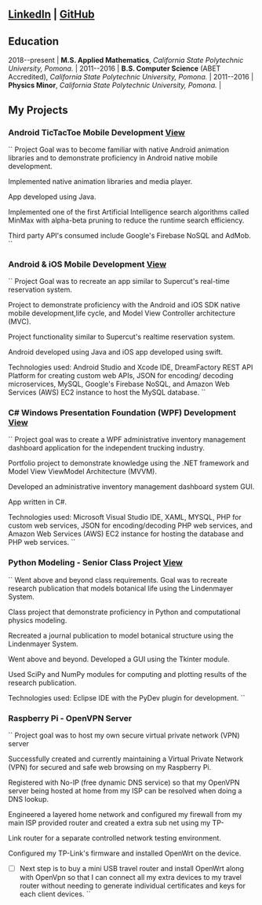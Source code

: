 ## [LinkedIn](https://www.linkedin.com/in/gabrielnm) | [GitHub](https://www.github.com/gmar1274)  

## Education

2018--present | **M.S. Applied Mathematics**, *California State Polytechnic University, Pomona.* |
2011--2016 | **B.S. Computer Science** (ABET Accredited), *California State Polytechnic University, Pomona.* |
2011--2016 | **Physics Minor**, *California State Polytechnic University, Pomona.* |

## My Projects

### Android TicTacToe Mobile Development [View](https://github.com/gmar1274/Mobile_AI_TicTacToe/wiki)
``
Project Goal was to become familiar with native Android animation libraries and to demonstrate proficiency in Android native mobile   development.

Implemented native animation libraries and media player.

App developed using Java.

Implemented one of the first Artificial Intelligence search algorithms called MinMax with alpha-beta pruning to reduce the runtime search efficiency.

Third party API's consumed include Google's Firebase NoSQL and AdMob.
``

### Android & iOS Mobile Development [View](https://github.com/gmar1274/Android-Firebase)

`` Project Goal was to recreate an app similar to Supercut's real-time reservation system.

Project to demonstrate proficiency with the Android and iOS SDK native mobile development,life cycle, and Model View Controller architecture (MVC).

Project functionality similar to Supercut's realtime reservation system.

Android developed using Java and iOS app developed using swift.

Technologies used: Android Studio and Xcode IDE, DreamFactory REST API Platform for creating custom web APIs, JSON for encoding/  decoding microservices, MySQL, Google's Firebase NoSQL, and Amazon Web Services (AWS) EC2 instance to host the MySQL database.
``
### C\# Windows Presentation Foundation (WPF) Development [View](https://github.com/gmar1274/FTNTransport)

``
Project goal was to create a WPF administrative inventory management dashboard  application for the independent trucking industry.

Portfolio project to demonstrate knowledge using the .NET framework and Model View ViewModel Architecture (MVVM).

Developed an administrative inventory management dashboard system GUI.

App written in C\#.

Technologies used: Microsoft Visual Studio IDE, XAML, MYSQL, PHP for custom web services, JSON for encoding/decoding PHP web services, and Amazon Web Services (AWS) EC2 instance for hosting the database and PHP web services.
``

### Python Modeling - Senior Class Project [View](https://github.com/gmar1274/ComputationalBiologyPhy409Project)
``
Went above and beyond class requirements. Goal was to recreate research publication that models botanical life using the Lindenmayer System.

Class project that demonstrate proficiency in Python and computational physics modeling.

Recreated a journal publication to model botanical structure using the Lindenmayer System.

Went above and beyond. Developed a GUI using the Tkinter module.

Used SciPy and NumPy modules for computing and plotting results of the research publication.

Technologies used: Eclipse IDE with the PyDev plugin for development.
``

### Raspberry Pi - OpenVPN Server
``
Project goal was to host my own secure virtual private network (VPN) server		

Successfully created and currently maintaining a Virtual Private Network (VPN) for secured and safe web browsing on my Raspberry Pi.		

Registered with No-IP (free dynamic DNS service) so that my OpenVPN server being hosted at home from my ISP can be resolved when doing a DNS lookup.		

Engineered a layered home network and configured my firewall from my main ISP provided router and created a extra sub net using my TP-

Link router for a separate controlled network testing environment.		

Configured my TP-Link's firmware and installed OpenWrt on the device. 

- [ ] Next step is to buy a mini USB travel router and install OpenWrt along with OpenVpn so that I can connect all my extra devices to my travel router without needing to generate individual certificates and keys for each client devices.
``
